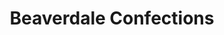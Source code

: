 ---
title: "Beaverdale Confections"
url: /des-moines/beaverdale-confections/
shop: confectionery
---